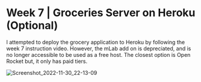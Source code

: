 # Week 7 | Groceries Server on Heroku (Optional)

<p>I attempted to deploy the grocery application to Heroku by following the week 7 instruction video. However, the mLab add on is depreciated, and is no longer accessible to be used as a free host. The closest option is Open Rocket but, it only has paid tiers. </p>


![Screenshot_2022-11-30_22-13-09](https://user-images.githubusercontent.com/40047791/204958989-e6072749-e6d2-4b05-868f-a78bf06894e2.png)
